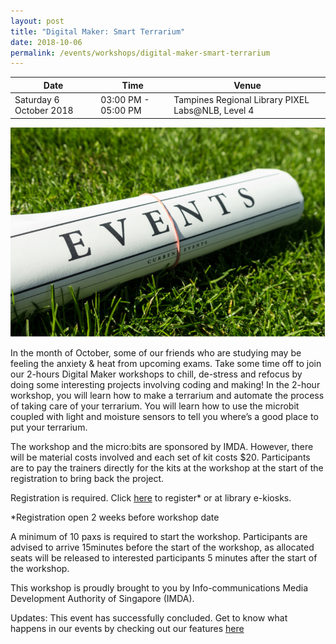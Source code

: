 ```yaml
---
layout: post
title: "Digital Maker: Smart Terrarium"
date: 2018-10-06
permalink: /events/workshops/digital-maker-smart-terrarium
---
```


| Date | Time | Venue |
|--------|---|---|
| Saturday 6 October 2018 | 03:00 PM - 05:00 PM | Tampines Regional Library PIXEL Labs@NLB, Level 4 |

![hi](/images/events/generic-event-image.jpg)

In the month of October, some of our friends who are studying may be feeling the anxiety & heat from upcoming exams.  Take some time off to join our 2-hours Digital Maker workshops to chill, de-stress and refocus by doing some interesting projects involving coding and making!  In the 2-hour workshop, you will learn how to make a terrarium and automate the process of taking care of your terrarium. You will learn how to use the microbit coupled with light and moisture sensors to tell you where’s a good place to put your terrarium.

The workshop and the micro:bits are sponsored by IMDA.  However, there will be material costs involved and each set of kit costs $20.  Participants are to pay the trainers directly for the kits at the workshop at the start of the registration to bring back the project.

 
Registration is required. Click <a href="https://nlb.gov.sg/golibrary" target="_blank">here</a> to register* or at library e-kiosks.

*Registration open 2 weeks before workshop date

A minimum of 10 paxs is required to start the workshop.
Participants are advised to arrive 15minutes before the start of the workshop, as allocated seats will be released to interested participants 5 minutes after the start of the workshop.

This workshop is proudly brought to you by Info-communications Media Development Authority of Singapore (IMDA).

 

Updates: This event has successfully concluded. Get to know what happens in our events by checking out our features <a href="" target="_blank">here</a>
